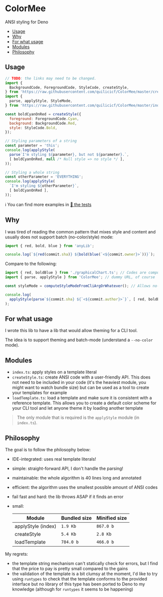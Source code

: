 # ColorMee

ANSI styling for Deno

<!-- TOC START -->

* [Usage](#usage)
* [Why](#why)
* [For what usage](#for-what-usage)
* [Modules](#modules)
* [Philosophy](#philosophy)

<!-- TOC END -->

## Usage

```js
// TODO: the links may need to be changed.
import {
  BackgroundCode, ForegroundCode, StyleCode, createStyle,
} from 'https://raw.githubusercontent.com/quilicicf/ColorMee/master/createStyle.ts';
import {
  parse, applyStyle, StyleMode,
} from 'https://raw.githubusercontent.com/quilicicf/ColorMee/master/index.ts';

const boldCyanOnRed = createStyle({
  foreground: ForegroundCode.Cyan,
  background: BackgroundCode.Red,
  style: StyleCode.Bold,
});

// Styling parameters of a string
const parameter = 'this';
console.log(applyStyle(
  parse`I'm styling ${parameter}, but not ${parameter}.`,
  [ boldCyanOnRed, null /* Null style => no style */ ],
));

// Styling a whole string
const otherParameter = 'EVERYTHING';
console.log(applyStyle(
  `I'm styling ${otherParameter}`,
  [ boldCyanOnRed ],
));
```

:information_source: You can find more examples in [:link: the tests](./test.ts)

## Why

I was tired of reading the common pattern that mixes style and content and usually does not support batch (no-color/style) mode:

```js
import { red, bold, blue } from 'anyLib';

console.log(`${red(commit.sha)} ${bold(blue(`<${commit.owner}>`))}`);
```

Compare to the following:

```js
import { red, boldBlue } from './graphicalChart.ts'; // Codes are computed using createStyle or just strings
import { parse, applyStyle } from 'ColorMee'; // dummy URL, of course

const styleMode = computeStyleModeFromCliArgOrWhatever(); // Allows no-color mode

console.log(
  applyStyle(parse`${commit.sha} ${`<${commit.author}>`}`, [ red, boldBlue ], styleMode)
);
```

## For what usage

I wrote this lib to have a lib that would allow theming for a CLI tool.

The idea is to support theming and batch-mode (understand a `--no-color` mode).

## Modules

* `index.ts`: apply styles on a template literal
* `createStyle.ts`: create ANSI code with a user-friendly API. This does not need to be included in your code (it's the heaviest module, you might want to watch bundle size) but can be used as a tool to create your templates for example
* `loadTemplate.ts`: load a template and make sure it is consistent with a reference template. This allows you to create a default color scheme for your CLI tool and let anyone theme it by loading another template

> The only module that is required is the `applyStyle` module (in `index.ts`).

## Philosophy

The goal is to follow the philosophy below:

* IDE-integrated: uses real template literals!
* simple: straight-forward API, I don't handle the parsing!
* maintainable: the whole algorithm is 40 lines long and annotated
* efficient: the algorithm uses the smallest possible amount of ANSI codes
* fail fast and hard: the lib throws ASAP if it finds an error
* small:

  | Module             | Bundled size                                          | Minified size                                          |
  | ------------------ | ----------------------------------------------------- | ------------------------------------------------------ |
  | applyStyle (index) | <!-- 🔁: indexBundledSize -->`1.9 Kb`<!-- 🔁 -->      | <!-- 🔁: indexMinifiedSize -->`867.0 b`<!-- 🔁 -->     |
  | createStyle        | <!-- 🔁: creatorBundledSize -->`5.4 Kb`<!-- 🔁 -->    | <!-- 🔁: creatorMinifiedSize -->`2.8 Kb`<!-- 🔁 -->    |
  | loadTemplate       | <!-- 🔁: templatorBundledSize -->`784.0 b`<!-- 🔁 --> | <!-- 🔁: templatorMinifiedSize -->`466.0 b`<!-- 🔁 --> |

My regrets:

* the template string mechanism can't statically check for errors, but I find that the price to pay is pretty small compared to the gains
* the validation of the template is a bit clumsy at the moment, I'd like to try using `runtypes` to check that the template conforms to the provided interface but no library of this type has been ported to Deno to my knowledge (although for `runtypes` it seems to be happening)
